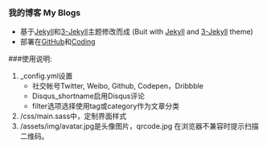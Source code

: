 ### 我的博客 My Blogs
* 基于[Jekyll](https://github.com/jekyll/jekyll)和[3-Jekyll](https://github.com/P233/3-Jekyll)主题修改而成 (Buit with [Jekyll](https://github.com/jekyll/jekyll) and [3-Jekyll](https://github.com/P233/3-Jekyll) theme)
* 部署在[GitHub](http://lifegh.github.io/)和[Coding](http://lifec.coding.me)

###使用说明:
1. _config.yml设置
	* 社交帐号Twitter, Weibo, Github, Codepen，Dribbble
	* Disqus_shortname启用Disqus评论
	* filter选项选择使用tag或category作为文章分类
1. /css/main.sass中，定制界面样式
1. /assets/img/avatar.jpg是头像图片，qrcode.jpg 在浏览器不兼容时提示扫描二维码。